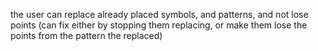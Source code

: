  the user can replace already placed symbols, and patterns, and not lose points (can fix either by stopping them replacing, or make them lose the points from the pattern the replaced)